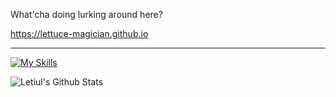 What'cha doing lurking around here?

https://lettuce-magician.github.io

---
[![My Skills](https://skillicons.dev/icons?i=lua,robloxstudio,vscode,tailwind,html)](https://skillicons.dev)

![Letiul's Github Stats](https://github-readme-stats.vercel.app/api?username=lettuce-magician&show_icons=true&theme=radical)
